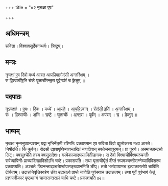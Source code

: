 +++
title = "०२ नृचक्षा एष"

+++
## अधिमन्त्रम्
सविता। विश्वावसुर्देवगन्धर्वः। त्रिष्टुप्।

## मन्त्रः
नृ॒चक्षा॑ ए॒ष दि॒वो मध्य॑ आस्त आपप्रि॒वान्रोद॑सी अ॒न्तरि॑क्षम् ।  
स वि॒श्वाची॑र॒भि च॑ष्टे घृ॒ताची॑रन्त॒रा पूर्व॒मप॑रं च के॒तुम् ॥

## पदपाठः
नृ॒ऽचक्षाः॑ । ए॒षः । दि॒वः । मध्ये॑ । आ॒स्ते॒ । आ॒प॒प्रि॒ऽवान् । रोद॑सी॒ इति॑ । अ॒न्तरि॑क्षम् ।  
सः । वि॒श्वाचीः॑ । अ॒भि । च॒ष्टे॒ । घृ॒ताचीः॑ । अ॒न्त॒रा । पूर्व॑म् । अप॑रम् । च॒ । के॒तुम् ॥

## भाष्यम्
नृचक्षा नॄन्मनुष्यान्पश्यन् यद्वा नृभिर्नेतृभी रश्मिभिः प्रकाशमान एष सविता दिवो द्युलोकस्य मध्य आस्ते। निषीदति। किं कुर्वन्। रोदसी द्यावापृथिव्यावन्तरिक्षं चापप्रिवान् स्वतेजसापूरयन्। प्रा पूरणे। अस्माच्छान्दसो लिट्। क्वसुश्चेति तस्य क्वसुरादेशः। वस्वेकाजाद्घसामितीडागमः। स देवो विश्वाचीर्विश्वमञ्चन्तीः सर्वव्यापिनीः प्राच्यादिमहादिशोऽभि चष्टे। प्रकाशयति। तथा घृताचीर्घृतं दीप्तं रूपमञ्चन्तीराग्नेय्यादिविशश्च प्रकाशयति। अञ्चतेः क्विनन्तादञ्चतेश्चोपसङ्ख्यानमिति ङीप्। ततो भसंज्ञायामच इत्याकारलोपे चाविति दीर्घत्वम्। उदात्तनिवृत्तिस्वरेण ङीप उदात्तत्वे प्राप्ते चाविति पुर्वस्याच उदात्तत्वम्। तथा पूर्वं पूर्वभागं केतुं प्रज्ञापनीयपरं पृष्ठभाग्गं चान्तरान्तरालं चाभि चष्टे। प्रकाशयति॥२॥